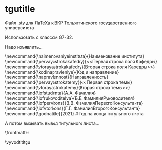 # tgutitle
Файл .sty для ЛаТеХа к ВКР Тольяттинского государственного университета


Использовать с классом G7-32.

Надо изъявлить...

\newcommand{\naimenovaniyeinstituta}{Наименование института}
\newcommand{\pervayastrokakafedry}{<<Первая строка поля Кафедры}
\newcommand{\vtorayastrokakafedry}{Вторая строка поля Кафедры>>}
\newcommand{\kodinapravleniye}{Код и направление}
\newcommand{\napravlennost}{Направленность}
\newcommand{\pervayastrokatemy}{<<Первая строка темы}
\newcommand{\vtorayastrokatemy}{Вторая строка темы>>}
\newcommand{\iofstudenta}{А.А. Фамилия}
\newcommand{\iofrukovoditelya}{Б.Б. ФамилияРуководителя}
\newcommand{\iofpervkons}{В.В. ФамилияПервогоКонсультанта}
\newcommand{\iofvtorkons}{Г.Г. ФамилияВторогоКонсультанта}
\newcommand{\godnatitle}{2021}  # Год на конца титульного листа

А потом вызывать вывод титульного листа...

\frontmatter

\vyvodtitltgu
